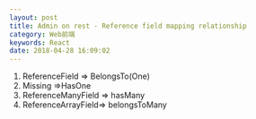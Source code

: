 ```yaml
---
layout: post
title: Admin on rest - Reference field mapping relationship
category: Web前端
keywords: React
date: 2018-04-28 16:09:02
---
```



1.  ReferenceField => BelongsTo(One)
2.  Missing =>HasOne
3.  ReferenceManyField => hasMany
4.  ReferenceArrayField=> belongsToMany
